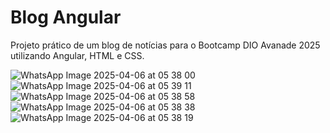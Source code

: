 <h1>Blog Angular</h1>
Projeto prático de um blog de notícias para o Bootcamp DIO Avanade 2025 utilizando Angular, HTML e CSS.

![WhatsApp Image 2025-04-06 at 05 38 00](https://github.com/user-attachments/assets/a09dace8-337e-4ea3-ac1f-71814dfe50bd)
![WhatsApp Image 2025-04-06 at 05 39 11](https://github.com/user-attachments/assets/0b507072-15c4-435f-bbba-195485445730)
![WhatsApp Image 2025-04-06 at 05 38 58](https://github.com/user-attachments/assets/6f0ae756-70bd-481f-b0b1-3f8f8a246061)
![WhatsApp Image 2025-04-06 at 05 38 38](https://github.com/user-attachments/assets/c4270ba4-a3ce-4a2d-95f8-88546d4e1347)
![WhatsApp Image 2025-04-06 at 05 38 19](https://github.com/user-attachments/assets/81bfec9d-ac56-46e4-9f90-52c21a3b0e97)
